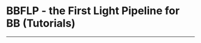 # BBFLP - the First Light Pipeline for BB (Tutorials)
----------------------------------------------------


